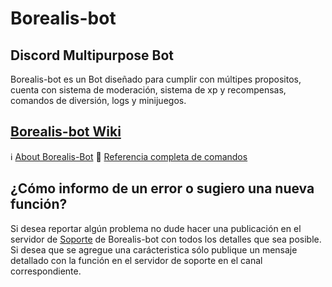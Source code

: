# Borealis-bot

## Discord Multipurpose Bot
Borealis-bot es un Bot diseñado para cumplir con múltipes propositos, cuenta con sistema de moderación, sistema de xp y recompensas, comandos de diversión, logs y minijuegos.


## [Borealis-bot Wiki](https://github.com/DangerousZone/borealis-bot/wiki)
ℹ [About Borealis-Bot](https://github.com/DangerousZone/borealis-bot/wiki/About-Borealis)
📜 [Referencia completa de comandos](https://github.com/DangerousZone/borealis-bot/wiki/Commands)


## ¿Cómo informo de un error o sugiero una nueva función?
Si desea reportar algún problema no dude hacer una publicación en el servidor de [Soporte](https://discord.gg/43NqvG6) de Borealis-bot con todos los detalles que sea posible. Si desea que se agregue una carácteristica sólo publique un mensaje detallado con la función en el servidor de soporte en el canal correspondiente.
